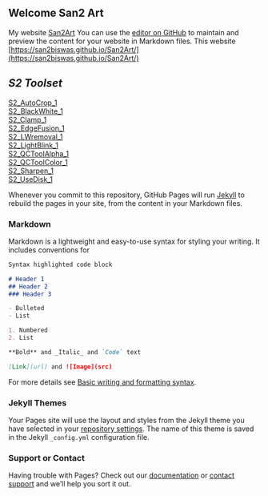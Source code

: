 ## Welcome San2 Art

My website [San2Art](https://www.san2.co.in/)
You can use the [editor on GitHub](https://github.com/San2biswas/San2Art/edit/main/README.md) to maintain and preview the content for your website in Markdown files.
This website [https://san2biswas.github.io/San2Art/](https://san2biswas.github.io/San2Art/)



## **_S2 Toolset_**



[S2_AutoCrop_1](https://github.com/San2biswas/San2Art/blob/main/S2_AutoCrop_1.nk)<br>
[S2_BlackWhite_1](https://github.com/San2biswas/San2Art/blob/main/S2_BlackWhite_1.nk)<br>
[S2_Clamp_1](https://github.com/San2biswas/San2Art/blob/main/S2_Clamp_1.nk)<br>
[S2_EdgeFusion_1](https://github.com/San2biswas/San2Art/blob/main/S2_EdgeFusion_1.nk)<br>
[S2_LWremoval_1](https://github.com/San2biswas/San2Art/blob/main/S2_LWremoval_1.nk)<br>
[S2_LightBlink_1](https://github.com/San2biswas/San2Art/blob/main/S2_LightBlink_1.nk)<br>
[S2_QCToolAlpha_1](https://github.com/San2biswas/San2Art/blob/main/S2_QCToolAlpha_1.nk)<br>
[S2_QCToolColor_1](https://github.com/San2biswas/San2Art/blob/main/S2_QCToolColor_1.nk)<br>
[S2_Sharpen_1](https://github.com/San2biswas/San2Art/blob/main/S2_Sharpen_1.nk)<br>
[S2_UseDisk_1](https://github.com/San2biswas/San2Art/blob/main/S2_UseDisk_1.nk)<br>



Whenever you commit to this repository, GitHub Pages will run [Jekyll](https://jekyllrb.com/) to rebuild the pages in your site, from the content in your Markdown files.

### Markdown

Markdown is a lightweight and easy-to-use syntax for styling your writing. It includes conventions for

```markdown
Syntax highlighted code block

# Header 1
## Header 2
### Header 3

- Bulleted
- List

1. Numbered
2. List

**Bold** and _Italic_ and `Code` text

[Link](url) and ![Image](src)
```

For more details see [Basic writing and formatting syntax](https://docs.github.com/en/github/writing-on-github/getting-started-with-writing-and-formatting-on-github/basic-writing-and-formatting-syntax).

### Jekyll Themes

Your Pages site will use the layout and styles from the Jekyll theme you have selected in your [repository settings](https://github.com/San2biswas/San2Art/settings/pages). The name of this theme is saved in the Jekyll `_config.yml` configuration file.



### Support or Contact

Having trouble with Pages? Check out our [documentation](https://docs.github.com/categories/github-pages-basics/) or [contact support](https://support.github.com/contact) and we’ll help you sort it out.

